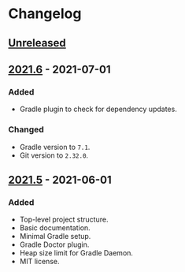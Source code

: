 # Changelog

## [Unreleased]

## [2021.6] - 2021-07-01
### Added
- Gradle plugin to check for dependency updates.

### Changed
- Gradle version to `7.1`.
- Git version to `2.32.0`.

## [2021.5] - 2021-06-01
### Added
- Top-level project structure.
- Basic documentation.
- Minimal Gradle setup.
- Gradle Doctor plugin.
- Heap size limit for Gradle Daemon.
- MIT license.

[Unreleased]: https://github.com/iyankovsky/java-server-template/compare/v2021.6...HEAD
[2021.6]: https://github.com/iyankovsky/java-server-template/releases/tag/v2021.6
[2021.5]: https://github.com/iyankovsky/java-server-template/releases/tag/v2021.5
